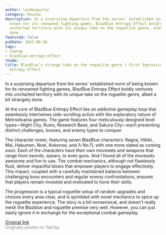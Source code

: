 ```yaml
---
author: lyndonguitar
category: Review
description: In a surprising departure from the series' established norm of being
  known for its renowned fighting games, BlazBlue Entropy Effect boldly ventures into
  uncharted territory with its unique take on the roguelite genre, albeit a bit strangely
  done.
featured: false
pubDate: 2023-08-16
tags:
- taptap
- blazblue-entropy-effect
thumb: ''
title: BlazBlue’s strange take on the roguelite genre | First Impressions - BlazBlue
  Entropy Effect
---
```


In a surprising departure from the series' established norm of being known for its renowned fighting games, BlazBlue Entropy Effect boldly ventures into uncharted territory with its unique take on the roguelite genre, albeit a bit strangely done.

At the core of BlazBlue Entropy Effect lies an addictive gameplay loop that seamlessly intertwines side-scrolling action with the exploratory nature of Metroidvania games. The game features four meticulously designed level types—Night City, Ruins, Research Base, and Sakura City—each presenting distinct challenges, bosses, and enemy types to conquer.

The character roster, featuring seven BlazBlue characters: Ragna, Hibiki, Mai, Hakumen, Noel, Kokonoe, and Λ-No.11, with one more slated as coming soon. Each of the characters have their own movesets and weapons that range from swords, spears, to even guns. And I found all of the movesets awesome and fun to use. The combat mechanics, although not flawlessly fluid, deliver impactful blows that empower players to engage effectively. This impact, coupled with a carefully maintained balance between challenging boss encounters and regular enemy confrontations, ensures that players remain invested and motivated to hone their skills.

The progression is a typical roguelite setup of random upgrades and choices every area clear, and is sprinkled with novel mechanics to spice up the roguelite experience. The story is a bit nonsensical, and doesn't really mesh the Blazblue and roguelite premise very well. However, you can just easily ignore it in exchange for the exceptional combat gameplay.

[Original link](https://www.taptap.io/post/6149501)<br><span style="font-size: 0.95em; color: #888;">Originally posted on TapTap.</span>